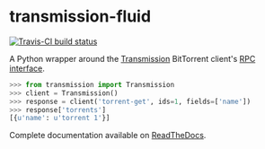 transmission-fluid
==================

<a href="http://travis-ci.org/#!/edavis/transmission-fluid"><img src="https://secure.travis-ci.org/edavis/transmission-fluid.png" alt="Travis-CI build status"/></a>

A Python wrapper around the [Transmission][transmission] BitTorrent client's [RPC interface][rpc].

```python
>>> from transmission import Transmission
>>> client = Transmission()
>>> response = client('torrent-get', ids=1, fields=['name'])
>>> response['torrents']
[{u'name': u'torrent 1'}]
```

Complete documentation available on [ReadTheDocs][].

[transmission]: http://transmissionbt.com/
[rpc]: https://trac.transmissionbt.com/browser/trunk/extras/rpc-spec.txt
[ReadTheDocs]: http://transmission-fluid.readthedocs.org/
